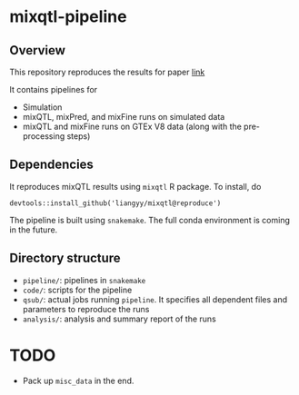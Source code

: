 # mixqtl-pipeline

## Overview

This repository reproduces the results for paper [link](https://github.com/liangyy/paper-mixqtl/blob/master/new_draft/main.pdf)

It contains pipelines for

* Simulation
* mixQTL, mixPred, and mixFine runs on simulated data
* mixQTL and mixFine runs on GTEx V8 data (along with the pre-processing steps)

## Dependencies

It reproduces mixQTL results using `mixqtl` R package. To install, do

```
devtools::install_github('liangyy/mixqtl@reproduce')
```

The pipeline is built using `snakemake`. The full conda environment is coming in the future. 

## Directory structure

* `pipeline/`: pipelines in `snakemake` 
* `code/`: scripts for the pipeline
* `qsub/`: actual jobs running `pipeline`. It specifies all dependent files and parameters to reproduce the runs
* `analysis/`: analysis and summary report of the runs

# TODO

* Pack up `misc_data` in the end.